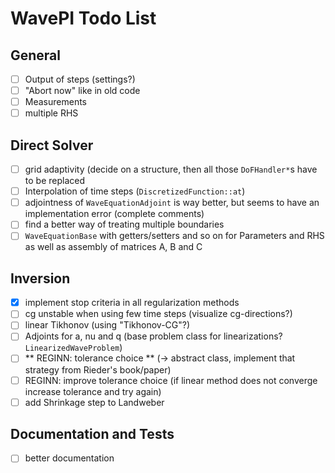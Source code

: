 # WavePI Todo List

## General 

- [ ] Output of steps (settings?)
- [ ] "Abort now" like in old code
- [ ] Measurements
- [ ] multiple RHS 

## Direct Solver

- [ ] grid adaptivity (decide on a structure, then all those `DoFHandler*`s have to be replaced 
- [ ] Interpolation of time steps (`DiscretizedFunction::at`)
- [ ] adjointness of `WaveEquationAdjoint` is way better, but seems to have an implementation error (complete comments)
- [ ] find a better way of treating multiple boundaries
- [ ] `WaveEquationBase` with getters/setters and so on for Parameters and RHS as well as assembly of matrices A, B and C

## Inversion

- [x] implement stop criteria in all regularization methods
- [ ] cg unstable when using few time steps (visualize cg-directions?)
- [ ] linear Tikhonov (using "Tikhonov-CG"?)
- [ ] Adjoints for a, nu and q (base problem class for linearizations? `LinearizedWaveProblem`)
- [ ] ** REGINN: tolerance choice ** (-> abstract class, implement that strategy from Rieder's book/paper) 
- [ ] REGINN: improve tolerance choice (if linear method does not converge increase tolerance and try again)
- [ ] add Shrinkage step to Landweber

## Documentation and Tests

- [ ] better documentation